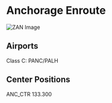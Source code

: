 # Anchorage Enroute
![ZAN Image](../../../images/ZANb.png)
## Airports
Class C:
PANC/PALH
## Center Positions
ANC_CTR 133.300